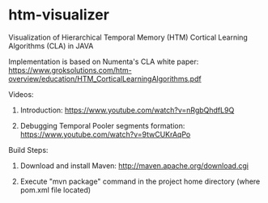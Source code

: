 htm-visualizer
==============

Visualization of Hierarchical Temporal Memory (HTM) Cortical Learning Algorithms (CLA) in JAVA


Implementation is based on Numenta's CLA white paper:
https://www.groksolutions.com/htm-overview/education/HTM_CorticalLearningAlgorithms.pdf

Videos:

1) Introduction: https://www.youtube.com/watch?v=nRgbQhdfL9Q

2) Debugging Temporal Pooler segments formation: https://www.youtube.com/watch?v=9twCUKrAqPo


Build Steps:

1) Download and install Maven: http://maven.apache.org/download.cgi

2) Execute "mvn package" command in the project home directory (where pom.xml file located)
